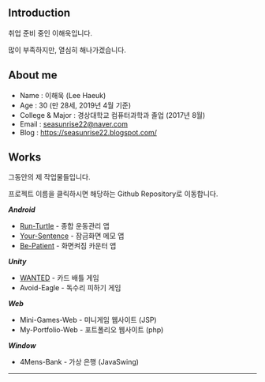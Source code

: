 ## Introduction
취업 준비 중인 이해욱입니다.

많이 부족하지만, 열심히 해나가겠습니다.

## About me
- Name : 이해욱 (Lee Haeuk)
- Age : 30 (만 28세, 2019년 4월 기준)
- College & Major : 경상대학교 컴퓨터과학과 졸업 (2017년 8월) 
- Email : seasunrise22@naver.com
- Blog : https://seasunrise22.blogspot.com/

## Works
그동안의 제 작업물들입니다.

프로젝트 이름을 클릭하시면 해당하는 Github Repository로 이동합니다.  

***Android***
- [Run-Turtle](https://github.com/seasunrise22/android-RunTurtle) - 종합 운동관리 앱 
- [Your-Sentence](https://github.com/seasunrise22/Your-Sentence) - 잠금화면 메모 앱
- [Be-Patient](https://github.com/seasunrise22/Be-Patient) - 화면켜짐 카운터 앱

***Unity***
 - [WANTED](https://github.com/seasunrise22/WANTED) - 카드 배틀 게임
 - Avoid-Eagle - 독수리 피하기 게임
 
***Web***
- Mini-Games-Web - 미니게임 웹사이트 (JSP)
- My-Portfolio-Web - 포트폴리오 웹사이트 (php)

***Window***
- 4Mens-Bank - 가상 은행 (JavaSwing)
---
